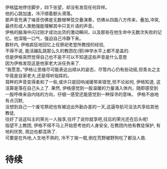 伊格猛地停住脚步，四下张望，却没有发现任何异样。  
他的心跳加速，冷汗顺着额头滑落。  
那声音充满了噪音仿佛是无数根琴弦交叠演奏，仿佛从四面八方传来，叠加,冲突,最终形成人类勉强能理解其中只言片语的声音。  
伊格的脑海中闪过刚才成功出货的激动瞬间，以及那些在他生命中无数次失败的记忆。他深吸一口气，强迫自己冷静下来。  
数秒内, 伊格疯狂地回忆上任祭祀老登所教授的经验,  
不得不说, 能活蹦乱跳那么久的教团在(邪)神学水平上都不是盖的.  
但是伊格突然觉得自己也不是不可以不知道这些声音是什么意思  
因为伊格发现这是他家老大派任务来了.  
“我愿意。”伊格让思维尽可能表达出顺从的姿态，尽管内心仍有些动摇,但青炎之主毕竟是自家老大,还是得听指挥的。  
耳畔的声音变得柔和了一些,或许只是回响减缓带来错觉,但不论如何, 伊格知道, 这活算是落在自己头上了.
果然, 伊格感觉到一股温暖的力量涌入体内，随即感受到一股呼唤来自内陆的方向，仔细一感受还能感觉到一种探寻的意味。
伊格不由地有点沉默,  
没想到自己一个废宅祭祀也有被迫出外勤办差的一天,这逼导航可没法共享给其他教徒,  
往好了说这叫主的荣光一人独享,往坏了说你就享吧,往后的荣光还在后头呢!  
指望不上教团, 伊格不得不马上开始思考他的人身安全, 在教团内他有教徒保护, 有地利优势, 周边也都混熟了.  
可要是在外地,人生地不熟的, 冷不丁挨一棍,倒在荒野被野狗吃了都没人救.  
# 待续
